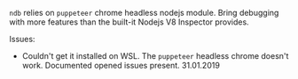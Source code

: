 `ndb` relies on `puppeteer` chrome headless nodejs module. Bring debugging with more features than the built-it Nodejs V8 Inspector provides. 

Issues: 
- Couldn't get it installed on WSL. The `puppeteer` headless chrome doesn't work. Documented opened issues present. 31.01.2019